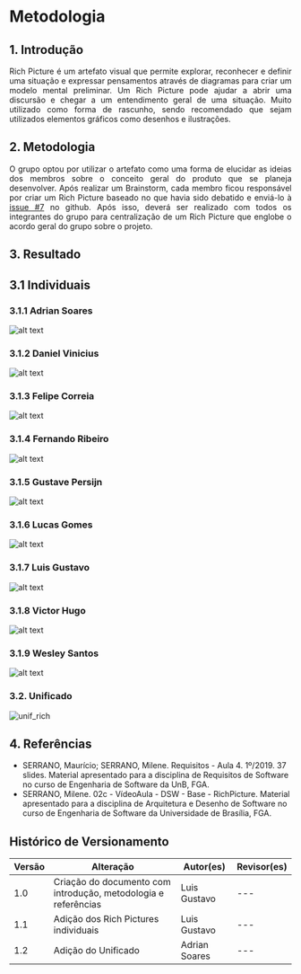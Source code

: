 # Metodologia

## 1. Introdução

<p style="text-align: justify;">
Rich Picture é um artefato visual que permite explorar, reconhecer e definir uma situação e expressar pensamentos através de diagramas para criar um modelo mental preliminar. Um Rich Picture pode ajudar a abrir uma discursão e chegar a um entendimento geral de uma situação. Muito utilizado como forma de rascunho, sendo recomendado que sejam utilizados elementos gráficos como desenhos e ilustrações.
</p>

## 2. Metodologia

<p style="text-align: justify;">
O grupo optou por utilizar o artefato como uma forma de elucidar as ideias dos membros sobre o conceito geral do produto que se planeja desenvolver. Após realizar um Brainstorm, cada membro ficou responsável por criar um Rich Picture baseado no que havia sido debatido e enviá-lo à <a href="https://github.com/UnBArqDsw2022-1/2022_1_grupo5/issues/7">issue #7</a> no github. Após isso, deverá ser realizado com todos os integrantes do grupo para centralização de um Rich Picture que englobe o acordo geral do grupo sobre o projeto.
</p>

## 3. Resultado

## 3.1 Individuais

### 3.1.1 Adrian Soares

![alt text](../../assets/richpicture/adriansoares.jpeg)

### 3.1.2 Daniel Vinicius

![alt text](../../assets/richpicture/danielvinicius.jpeg)

### 3.1.3 Felipe Correia

![alt text](../../assets/richpicture/felipecorreia.jpeg)

### 3.1.4 Fernando Ribeiro

![alt text](../../assets/richpicture/fernandoribeiro.jpeg)

### 3.1.5 Gustave Persijn

![alt text](../../assets/richpicture/gustavepersijn.jpeg)

### 3.1.6 Lucas Gomes

![alt text](../../assets/richpicture/lucasgomes.jpeg)

### 3.1.7 Luis Gustavo

![alt text](../../assets/richpicture/luisgustavo.png)

### 3.1.8 Victor Hugo

![alt text](../../assets/richpicture/victorhugo.png)

### 3.1.9 Wesley Santos

![alt text](../../assets/richpicture/wesleysantos.jpeg)

### 3.2. Unificado

![unif_rich](../../assets/richpicture/RichPictureFinal.png)

## 4. Referências

- SERRANO, Maurício; SERRANO, Milene. Requisitos - Aula 4. 1º/2019. 37 slides. Material apresentado para a disciplina de Requisitos de Software no curso de Engenharia de Software da UnB, FGA.
- SERRANO, Milene. 02c - VídeoAula - DSW - Base - RichPicture. Material apresentado para a disciplina de Arquitetura e Desenho de Software no curso de Engenharia de Software da Universidade de Brasília, FGA.

## Histórico de Versionamento

| Versão | Alteração                                                      | Autor(es)     | Revisor(es) |
| ------ | -------------------------------------------------------------- | ------------- | ----------- |
| 1.0    | Criação do documento com introdução, metodologia e referências | Luis Gustavo  | ---         |
| 1.1    | Adição dos Rich Pictures individuais                           | Luis Gustavo  | ---         |
| 1.2    | Adição do Unificado                                            | Adrian Soares | ---         |

